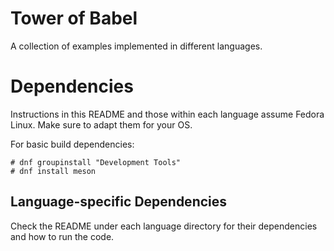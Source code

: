 # Tower of Babel

A collection of examples implemented in different languages.

# Dependencies

Instructions in this README and those within each language assume Fedora Linux. Make sure to adapt them for your OS.

For basic build dependencies:

```
# dnf groupinstall "Development Tools"
# dnf install meson
```

## Language-specific Dependencies

Check the README under each language directory for their dependencies and how to run the code.
